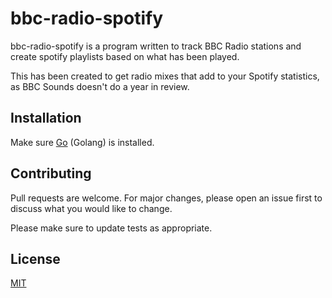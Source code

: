 # bbc-radio-spotify

bbc-radio-spotify is a program written to track BBC Radio stations and create spotify playlists based on what has been played. 

This has been created to get radio mixes that add to your Spotify statistics, as BBC Sounds doesn't do a year in review.

## Installation

Make sure [Go](https://golang.org/) (Golang) is installed.


## Contributing
Pull requests are welcome. For major changes, please open an issue first to discuss what you would like to change.

Please make sure to update tests as appropriate.

## License
[MIT](https://choosealicense.com/licenses/mit/)